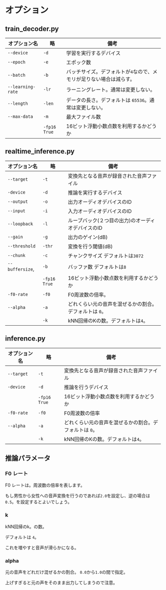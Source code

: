 # オプション

## train_decoder.py
| オプション名 | 略 | 備考 |
|---| --- | ---|
|`--device`| `-d` | 学習を実行するデバイス |
|`--epoch`|  `-e` | エポック数 |
|`--batch`| `-b`| バッチサイズ。デフォルトが`4`なので、メモリが足りない場合は減らす。 |
|`--learning-rate`| `-lr` | ラーニングレート。通常は変更しない。 |
|`--length`|`-len` | データの長さ。デフォルトは `65536`。通常は変更しない。 |
|`--max-data`| `-m` | 最大ファイル数 |
|  |`-fp16 True`| 16ビット浮動小数点数を利用するかどうか |

## realtime_inference.py
| オプション名 | 略 | 備考 |
|---| --- | ---|
|`--target`|`-t`| 変換先となる音声が録音された音声ファイル |
|`-device`| `-d` | 推論を実行するデバイス |
|`--output`| `-o` | 出力オーディオデバイスのID |
|`--input`| `-i` | 入力オーディオデバイスのID |
|`--loopback`| `-l` | ループバック(２つ目の出力)のオーディオデバイスのID |
|`--gain`| `-g` | 出力のゲイン(dB) |
|`--threshold`| `-thr` | 変換を行う閾値(dB) |
|`--chunk`| `-c` | チャンクサイズ デフォルトは`3072` |
|`--buffersize`,| `-b` | バッファ数 デフォルトは`8`|
|| `-fp16 True`| 16ビット浮動小数点数を利用するかどうか |
|`-f0-rate` | `-f0`| F0周波数の倍率。 |
|`--alpha`| `-a` | どれくらい元の音声を混ぜるかの割合。 デフォルトは `0`。 |
||`-k`| kNN回帰のKの数。デフォルトは`4`。 |

## inference.py
| オプション名 | 略 | 備考 |
|---| --- | ---|
|`--target`|`-t`| 変換先となる音声が録音された音声ファイル |
|`-device`| `-d` | 推論を行うデバイス |
|| `-fp16 True`| 16ビット浮動小数点数を利用するかどうか |
|`-f0-rate` | `-f0`| F0周波数の倍率 |
|`--alpha`| `-a` | どれくらい元の音声を混ぜるかの割合。デフォルトは `0`。 |
||`-k`| kNN回帰のKの数。デフォルトは`4`。 |


## 推論パラメータ

### F0 レート
F0 レートは。周波数の倍率を表します。

もし男性から女性への音声変換を行うのであれば`2.0`を設定し、逆の場合は`0.5`。を設定するとよいでしょう。

### k
kNN回帰のk。の数。

デフォルトは `4`。

これを増やすと音声が滑らかになる。

### alpha
元の音声をどれだけ混ぜるかの割合。 `0.0`から`1.0`の間で指定。

上げすぎると元の声をそのまま出力してしまうので注意。